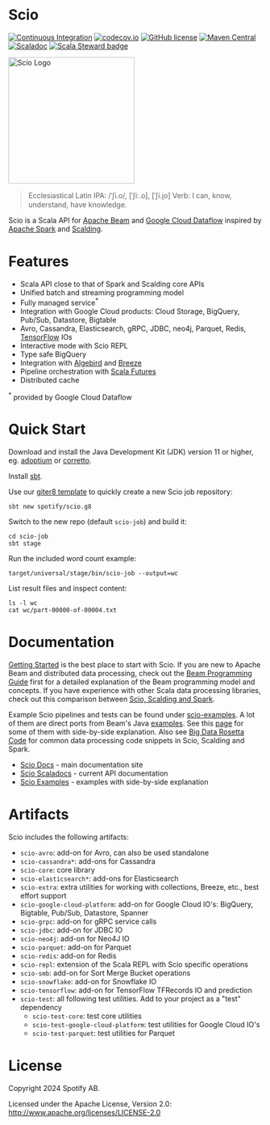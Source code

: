 # Scio

[![Continuous Integration](https://github.com/spotify/scio/actions/workflows/ci.yml/badge.svg)](https://github.com/spotify/scio/actions/workflows/ci.yml)
[![codecov.io](https://codecov.io/github/spotify/scio/coverage.svg?branch=master)](https://codecov.io/github/spotify/scio?branch=master)
[![GitHub license](https://img.shields.io/github/license/spotify/scio.svg)](./LICENSE)
[![Maven Central](https://img.shields.io/maven-central/v/com.spotify/scio-core_2.12.svg)](https://maven-badges.herokuapp.com/maven-central/com.spotify/scio-core_2.12)
[![Scaladoc](https://img.shields.io/badge/scaladoc-latest-blue.svg)](https://spotify.github.io/scio/api/com/spotify/scio/index.html)
[![Scala Steward badge](https://img.shields.io/badge/Scala_Steward-helping-brightgreen.svg?style=flat&logo=data:image/png;base64,iVBORw0KGgoAAAANSUhEUgAAAA4AAAAQCAMAAAARSr4IAAAAVFBMVEUAAACHjojlOy5NWlrKzcYRKjGFjIbp293YycuLa3pYY2LSqql4f3pCUFTgSjNodYRmcXUsPD/NTTbjRS+2jomhgnzNc223cGvZS0HaSD0XLjbaSjElhIr+AAAAAXRSTlMAQObYZgAAAHlJREFUCNdNyosOwyAIhWHAQS1Vt7a77/3fcxxdmv0xwmckutAR1nkm4ggbyEcg/wWmlGLDAA3oL50xi6fk5ffZ3E2E3QfZDCcCN2YtbEWZt+Drc6u6rlqv7Uk0LdKqqr5rk2UCRXOk0vmQKGfc94nOJyQjouF9H/wCc9gECEYfONoAAAAASUVORK5CYII=)](https://scala-steward.org)

<img src="https://raw.github.com/spotify/scio/master/site/src/main/paradox/images/scio.png" alt="Scio Logo" width="250"/>

> Ecclesiastical Latin IPA: /ˈʃi.o/, [ˈʃiː.o], [ˈʃi.i̯o]
> Verb: I can, know, understand, have knowledge.

Scio is a Scala API for [Apache Beam](http://beam.incubator.apache.org/) and [Google Cloud Dataflow](https://github.com/GoogleCloudPlatform/DataflowJavaSDK) inspired by [Apache Spark](http://spark.apache.org/) and [Scalding](https://github.com/twitter/scalding).

# Features

- Scala API close to that of Spark and Scalding core APIs
- Unified batch and streaming programming model
- Fully managed service<sup>\*</sup>
- Integration with Google Cloud products: Cloud Storage, BigQuery, Pub/Sub, Datastore, Bigtable
- Avro, Cassandra, Elasticsearch, gRPC, JDBC, neo4j, Parquet, Redis, [TensorFlow](http://tensorflow.org/) IOs
- Interactive mode with Scio REPL
- Type safe BigQuery
- Integration with [Algebird](https://github.com/twitter/algebird) and [Breeze](https://github.com/scalanlp/breeze)
- Pipeline orchestration with [Scala Futures](http://docs.scala-lang.org/overviews/core/futures.html)
- Distributed cache

<sup>\*</sup> provided by Google Cloud Dataflow

# Quick Start

Download and install the Java Development Kit (JDK) version 11 or higher,
eg. [adoptium](https://adoptium.net/index.html) or [corretto](https://aws.amazon.com/corretto/).

Install [sbt](https://www.scala-sbt.org/1.x/docs/Setup.html).

Use our [giter8 template](https://github.com/spotify/scio.g8) to quickly create a new Scio job repository:

`sbt new spotify/scio.g8`

Switch to the new repo (default `scio-job`) and build it:

```
cd scio-job
sbt stage
```

Run the included word count example:

`target/universal/stage/bin/scio-job --output=wc`

List result files and inspect content:

```
ls -l wc
cat wc/part-00000-of-00004.txt
```

# Documentation

[Getting Started](https://spotify.github.io/scio/Getting-Started.html) is the best place to start with Scio. If you are new to Apache Beam and distributed data processing, check out the [Beam Programming Guide](https://beam.apache.org/documentation/programming-guide/) first for a detailed explanation of the Beam programming model and concepts. If you have experience with other Scala data processing libraries, check out this comparison between [Scio, Scalding and Spark](https://spotify.github.io/scio/Scio,-Scalding-and-Spark.html).

Example Scio pipelines and tests can be found under [scio-examples](https://github.com/spotify/scio/tree/master/scio-examples/src). A lot of them are direct ports from Beam's Java [examples](https://github.com/apache/beam/tree/master/examples). See this [page](http://spotify.github.io/scio/examples/) for some of them with side-by-side explanation. Also see [Big Data Rosetta Code](https://github.com/spotify/big-data-rosetta-code) for common data processing code snippets in Scio, Scalding and Spark.

- [Scio Docs](https://spotify.github.io/scio/) - main documentation site
- [Scio Scaladocs](http://spotify.github.io/scio/api/) - current API documentation
- [Scio Examples](http://spotify.github.io/scio/examples/) - examples with side-by-side explanation

# Artifacts

Scio includes the following artifacts:

- `scio-avro`: add-on for Avro, can also be used standalone
- `scio-cassandra*`: add-ons for Cassandra
- `scio-core`: core library
- `scio-elasticsearch*`: add-ons for Elasticsearch
- `scio-extra`: extra utilities for working with collections, Breeze, etc., best effort support
- `scio-google-cloud-platform`: add-on for Google Cloud IO's: BigQuery, Bigtable, Pub/Sub, Datastore, Spanner
- `scio-grpc`: add-on for gRPC service calls
- `scio-jdbc`: add-on for JDBC IO
- `scio-neo4j`: add-on for Neo4J IO
- `scio-parquet`: add-on for Parquet
- `scio-redis`: add-on for Redis
- `scio-repl`: extension of the Scala REPL with Scio specific operations
- `scio-smb`: add-on for Sort Merge Bucket operations
- `scio-snowflake`: add-on for Snowflake IO
- `scio-tensorflow`: add-on for TensorFlow TFRecords IO and prediction
- `scio-test`: all following test utilities. Add to your project as a "test" dependency
  - `scio-test-core`: test core utilities
  - `scio-test-google-cloud-platform`: test utilities for Google Cloud IO's
  - `scio-test-parquet`: test utilities for Parquet

# License

Copyright 2024 Spotify AB.

Licensed under the Apache License, Version 2.0: http://www.apache.org/licenses/LICENSE-2.0
